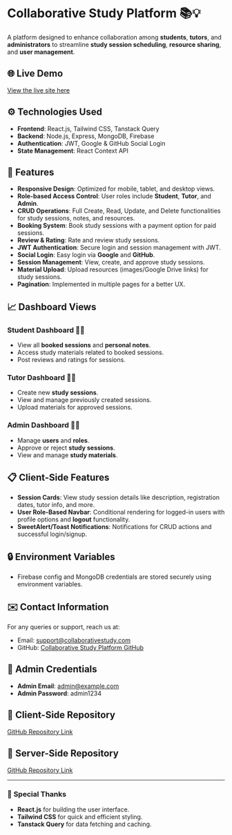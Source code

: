 # **Collaborative Study Platform** 📚💡

A platform designed to enhance collaboration among **students**, **tutors**, and **administrators** to streamline **study session scheduling**, **resource sharing**, and **user management**.

## 🌐 **Live Demo**
[View the live site here](https://educonnect-7c172.web.app) 

## ⚙️ **Technologies Used**
- **Frontend**: React.js, Tailwind CSS, Tanstack Query
- **Backend**: Node.js, Express, MongoDB, Firebase
- **Authentication**: JWT, Google & GitHub Social Login
- **State Management**: React Context API

## 🔑 **Features**  
- **Responsive Design**: Optimized for mobile, tablet, and desktop views.
- **Role-based Access Control**: User roles include **Student**, **Tutor**, and **Admin**.
- **CRUD Operations**: Full Create, Read, Update, and Delete functionalities for study sessions, notes, and resources.
- **Booking System**: Book study sessions with a payment option for paid sessions.
- **Review & Rating**: Rate and review study sessions.
- **JWT Authentication**: Secure login and session management with JWT.
- **Social Login**: Easy login via **Google** and **GitHub**.
- **Session Management**: View, create, and approve study sessions.
- **Material Upload**: Upload resources (images/Google Drive links) for study sessions.
- **Pagination**: Implemented in multiple pages for a better UX.

## 📈 **Dashboard Views**
### **Student Dashboard** 🧑‍🎓  
- View all **booked sessions** and **personal notes**.
- Access study materials related to booked sessions.
- Post reviews and ratings for sessions.

### **Tutor Dashboard** 🧑‍🏫  
- Create new **study sessions**.
- View and manage previously created sessions.
- Upload materials for approved sessions.

### **Admin Dashboard** 👨‍💼  
- Manage **users** and **roles**.
- Approve or reject **study sessions**.
- View and manage **study materials**.

## 📋 **Client-Side Features**
- **Session Cards**: View study session details like description, registration dates, tutor info, and more.
- **User Role-Based Navbar**: Conditional rendering for logged-in users with profile options and **logout** functionality.
- **SweetAlert/Toast Notifications**: Notifications for CRUD actions and successful login/signup.



## 🔒 **Environment Variables**
- Firebase config and MongoDB credentials are stored securely using environment variables.


## ✉️ **Contact Information**
For any queries or support, reach us at:  
- Email: support@collaborativestudy.com  
- GitHub: [Collaborative Study Platform GitHub](https://github.com/username/repository)

## 📜 **Admin Credentials**
- **Admin Email**: admin@example.com  
- **Admin Password**: admin1234

## 📑 **Client-Side Repository**
[GitHub Repository Link](https://github.com/username/client-side)

## 🚀 **Server-Side Repository**
[GitHub Repository Link](https://github.com/username/server-side)

---

### 🌟 **Special Thanks**  
- **React.js** for building the user interface.
- **Tailwind CSS** for quick and efficient styling.
- **Tanstack Query** for data fetching and caching.
